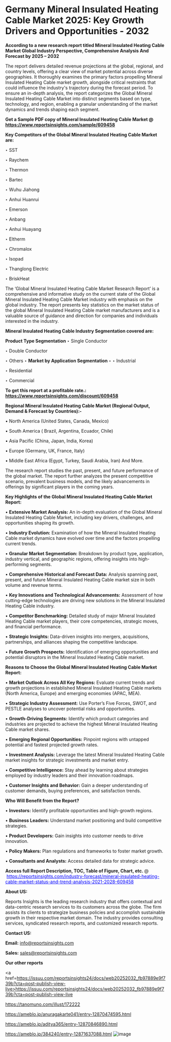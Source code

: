 # Germany Mineral Insulated Heating Cable Market 2025: Key Growth Drivers and Opportunities - 2032

<strong>According to a new research report titled Mineral Insulated Heating Cable Market Global Industry Perspective, Comprehensive Analysis And Forecast by 2025 – 2032</strong>

The report delivers detailed revenue projections at the global, regional, and country levels, offering a clear view of market potential across diverse geographies. It thoroughly examines the primary factors propelling Mineral Insulated Heating Cable market growth, alongside critical restraints that could influence the industry's trajectory during the forecast period. To ensure an in-depth analysis, the report categorizes the Global Mineral Insulated Heating Cable Market into distinct segments based on type, technology, and region, enabling a granular understanding of the market dynamics and trends shaping each segment.

<strong>Get a Sample PDF copy of Mineral Insulated Heating Cable Market </strong><strong>@<a href=https://www.reportsinsights.com/sample/609458 style=color:#0000ff;> https://www.reportsinsights.com/sample/609458</a></strong></font>

<strong>Key Competitors of the Global Mineral Insulated Heating Cable Market are:</strong>

‣ SST

‣ Raychem

‣ Thermon

‣ Bartec

‣ Wuhu Jiahong

‣ Anhui Huanrui

‣ Emerson

‣ Anbang

‣ Anhui Huayang

‣ Eltherm

‣ Chromalox

‣ Isopad

‣ Thanglong Electric

‣ BriskHeat

The ‘Global Mineral Insulated Heating Cable Market Research Report’ is a comprehensive and informative study on the current state of the Global Mineral Insulated Heating Cable Market industry with emphasis on the global industry. The report presents key statistics on the market status of the global Mineral Insulated Heating Cable market manufacturers and is a valuable source of guidance and direction for companies and individuals interested in the industry.

<strong>Mineral Insulated Heating Cable Industry Segmentation covered are:</strong>

<strong>Product Type Segmentation</strong>
‣
Single Conductor

‣ Double Conductor

‣ Others
‣ 
<strong>Market by Application Segmentation</strong>
‣
‣  Industrial

‣ Residential

‣ Commercial

<strong>To get this report at a profitable rate.: <a href=https://www.reportsinsights.com/discount/609458 style=color:#0000ff;>https://www.reportsinsights.com/discount/609458</a></strong></font>

<strong>Regional Mineral Insulated Heating Cable Market (Regional Output, Demand &amp; Forecast by Countries):-</strong>

• North America (United States, Canada, Mexico)

• South America ( Brazil, Argentina, Ecuador, Chile)

• Asia Pacific (China, Japan, India, Korea)

• Europe (Germany, UK, France, Italy)

• Middle East Africa (Egypt, Turkey, Saudi Arabia, Iran) And More.

The research report studies the past, present, and future performance of the global market. The report further analyzes the present competitive scenario, prevalent business models, and the likely advancements in offerings by significant players in the coming years.

<strong>Key Highlights of the Global Mineral Insulated Heating Cable Market Report:</strong>

• <strong>Extensive Market Analysis:</strong> An in-depth evaluation of the Global Mineral Insulated Heating Cable Market, including key drivers, challenges, and opportunities shaping its growth.

• <strong>Industry Evolution:</strong> Examination of how the Mineral Insulated Heating Cable market dynamics have evolved over time and the factors propelling current trends.

• <strong>Granular Market Segmentation:</strong> Breakdown by product type, application, industry vertical, and geographic regions, offering insights into high-performing segments.

• <strong>Comprehensive Historical and Forecast Data:</strong> Analysis spanning past, present, and future Mineral Insulated Heating Cable market size in both volume and revenue terms.

• <strong>Key Innovations and Technological Advancements:</strong> Assessment of how cutting-edge technologies are driving new solutions in the Mineral Insulated Heating Cable industry.

• <strong>Competitor Benchmarking:</strong> Detailed study of major Mineral Insulated Heating Cable market players, their core competencies, strategic moves, and financial performance.

• <strong>Strategic Insights:</strong> Data-driven insights into mergers, acquisitions, partnerships, and alliances shaping the competitive landscape.

• <strong>Future Growth Prospects:</strong> Identification of emerging opportunities and potential disruptors in the Mineral Insulated Heating Cable market.

<strong>Reasons to Choose the Global Mineral Insulated Heating Cable Market Report:</strong>

• <strong>Market Outlook Across All Key Regions:</strong> Evaluate current trends and growth projections in established Mineral Insulated Heating Cable markets (North America, Europe) and emerging economies (APAC, MEA).

• <strong>Strategic Industry Assessment:</strong> Use Porter’s Five Forces, SWOT, and PESTLE analyses to uncover potential risks and opportunities.

• <strong>Growth-Driving Segments:</strong> Identify which product categories and industries are projected to achieve the highest Mineral Insulated Heating Cable market shares.

• <strong>Emerging Regional Opportunities:</strong> Pinpoint regions with untapped potential and fastest projected growth rates.

• <strong>Investment Analysis:</strong> Leverage the latest Mineral Insulated Heating Cable market insights for strategic investments and market entry.

• <strong>Competitive Intelligence:</strong> Stay ahead by learning about strategies employed by industry leaders and their innovation roadmaps.

• <strong>Customer Insights and Behavior:</strong> Gain a deeper understanding of customer demands, buying preferences, and satisfaction trends.

<strong>Who Will Benefit from the Report?</strong>

• <strong>Investors:</strong> Identify profitable opportunities and high-growth regions.

• <strong>Business Leaders:</strong> Understand market positioning and build competitive strategies.

• <strong>Product Developers:</strong> Gain insights into customer needs to drive innovation.

• <strong>Policy Makers:</strong> Plan regulations and frameworks to foster market growth.

• <strong>Consultants and Analysts:</strong> Access detailed data for strategic advice.
</ul>
<strong>Access full Report Description, TOC, Table of Figure, Chart, etc. </strong>@  <a href=https://reportsinsights.com/industry-forecast/mineral-insulated-heating-cable-market-status-and-trend-analysis-2021-2028-609458 style=color:#0000ff;>https://reportsinsights.com/industry-forecast/mineral-insulated-heating-cable-market-status-and-trend-analysis-2021-2028-609458</a></font>

<strong><strong>About US</strong>:</strong>

Reports Insights is the leading research industry that offers contextual and data-centric research services to its customers across the globe. The firm assists its clients to strategize business policies and accomplish sustainable growth in their respective market domain. The industry provides consulting services, syndicated research reports, and customized research reports.

<strong>Contact US:</strong>

<p class=""""><b>Email:</b> <a href=mailto:info@reportsinsights.com>info@reportsinsights.com</a></p>
<p class=""""><b>Sales:</b> <a href=mailto:sales@reportsinsights.com>sales@reportsinsights.com</a></p>

<strong>Our other reports</strong>

<a href=https://issuu.com/reportsinsights24/docs/web20252032_fb97889e9f739b?cta=post-publish-view-live>https://issuu.com/reportsinsights24/docs/web20252032_fb97889e9f739b?cta=post-publish-view-live</a>

<a href=https://tanomuno.com/illust/172222>https://tanomuno.com/illust/172222</a>

<a href=https://ameblo.jp/anuragakarte041/entry-12870474595.html>https://ameblo.jp/anuragakarte041/entry-12870474595.html</a>

<a href=https://ameblo.jp/aditya365/entry-12870846890.html>https://ameblo.jp/aditya365/entry-12870846890.html</a>

<a href=https://ameblo.jp/384240/entry-12871637088.html>https://ameblo.jp/384240/entry-12871637088.html</a>
![image](https://github.com/user-attachments/assets/6f2972d4-9f69-4921-a30a-af034328b37e)
